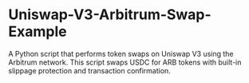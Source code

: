 # Uniswap-V3-Arbitrum-Swap-Example
A Python script that performs token swaps on Uniswap V3 using the Arbitrum network. This script swaps USDC for ARB tokens with built-in slippage protection and transaction confirmation.
